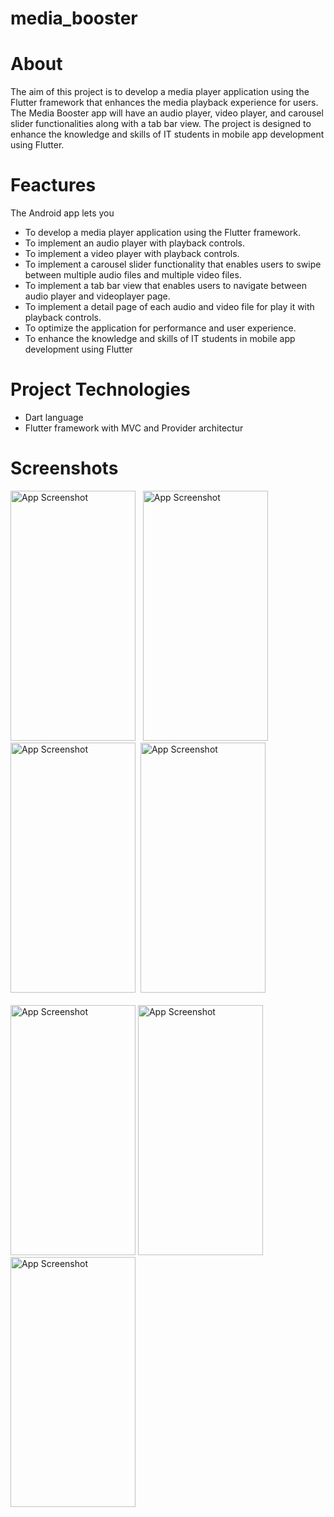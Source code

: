 # media_booster


# About
The aim of this project is to develop a media player application using the Flutter framework that enhances the media playback experience for users. The Media Booster app will have an audio player, video player, and carousel slider functionalities along with a tab bar view. The project is designed to enhance the knowledge and skills of IT students in mobile app development using Flutter.

# Feactures
The Android app lets you
- To develop a media player application using the Flutter framework.
- To implement an audio player with playback controls.
- To implement a video player with playback controls.
- To implement a carousel slider functionality that enables users to swipe between multiple audio files and multiple video files.
- To implement a tab bar view that enables users to navigate between audio player and videoplayer page.
- To implement a detail page of each audio and video file for play it with playback controls.
- To optimize the application for performance and user experience.
- To enhance the knowledge and skills of IT students in mobile app development using Flutter

# Project Technologies
- Dart language
- Flutter framework with MVC and Provider architectur


# Screenshots
<img src="https://github.com/user-attachments/assets/8b0641bc-062d-4f93-824d-7d0fa0905d03" alt="App Screenshot" width="200" height="400"/> &#160;
<img src="https://github.com/user-attachments/assets/295aeb66-44e7-4976-8c90-3e011055930d" alt="App Screenshot" width="200" height="400"/> &#160;
<img src="https://github.com/user-attachments/assets/8d3a8bd4-75c1-4b9d-98f2-57e804c01966" alt="App Screenshot" width="200" height="400"/>&#160;
<img src="https://github.com/user-attachments/assets/1f6afc0f-da7f-49d4-bb7f-1c403ee397e6" alt="App Screenshot" width="200" height="400"/><br><br>
<img src="https://github.com/user-attachments/assets/848df20a-458b-44a7-899e-a0407aa625dc" alt="App Screenshot" width="200" height="400"/>
<img src="https://github.com/user-attachments/assets/aed79896-495f-4863-abc2-10bfc99dab3a" alt="App Screenshot" width="200" height="400"/>&#160;
<img src="https://github.com/user-attachments/assets/fbd06f4e-267f-438d-9001-7cf64f579b72" alt="App Screenshot" width="200" height="400"/>&#160;







